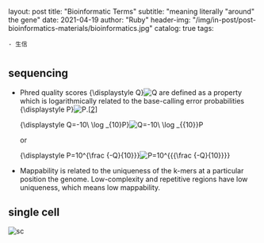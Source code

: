 layout:     post
title:      "Bioinformatic Terms"
subtitle:    \"meaning literally "around" the gene\"
date:       2021-04-19
author:     "Ruby"
header-img: "/img/in-post/post-bioinformatics-materials/bioinformatics.jpg"
catalog: true
tags:

    - 生信

#

## sequencing

- Phred quality scores {\displaystyle Q}![Q](https://wikimedia.org/api/rest_v1/media/math/render/svg/8752c7023b4b3286800fe3238271bbca681219ed) are defined as a property which is logarithmically related to the base-calling error probabilities {\displaystyle P}![P](https://wikimedia.org/api/rest_v1/media/math/render/svg/b4dc73bf40314945ff376bd363916a738548d40a).[[2\]](https://en.wikipedia.org/wiki/Phred_quality_score#cite_note-phred-score-2)

  {\displaystyle Q=-10\ \log _{10}P}![Q=-10\ \log _{{10}}P](https://wikimedia.org/api/rest_v1/media/math/render/svg/4bf1e60a0c90edd9ec883d812daef63fc4386d18)

  or

  {\displaystyle P=10^{\frac {-Q}{10}}}![P=10^{{{\frac  {-Q}{10}}}}](https://wikimedia.org/api/rest_v1/media/math/render/svg/1a30ecef1f2739d87f5451d0a748d257e48a4bef)

- Mappability is related to the uniqueness of the k-mers at a particular position the genome. Low-complexity and repetitive regions have low uniqueness, which means low mappability.
## single cell

![sc](./img/in-post/post-bioinformatic-terms/sc.jpg)

